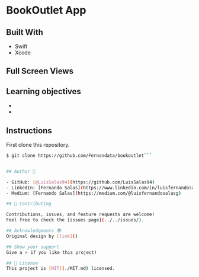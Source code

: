 # BookOutlet App

    
## Built With

- Swift
- Xcode


## Full Screen Views

  
## Learning objectives
- 
- 

## Instructions

First clone this repository.
```bash
$ git clone https://github.com/Fernandata/bookoutlet```


## Author 👤

- GitHub: [@LuisSalas94](https://github.com/LuisSalas94)
- LinkedIn: [Fernando Salas](https://www.linkedin.com/in/luisfernandosalasgave/)
- Medium: [Fernando Salas](https://medium.com/@luisfernandosalasg)

## 🤝 Contributing

Contributions, issues, and feature requests are welcome!
Feel free to check the [issues page](../../issues/).

## Acknowledgments 📚 
Original design by [link]()

## Show your support
Give a ⭐️ if you like this project!

## 📝 License
This project is [MIT](./MIT.md) licensed.
